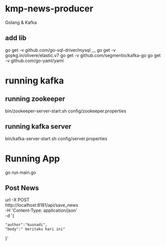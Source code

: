 # kmp-news-producer
Golang &amp; Kafka

## add lib
go get -v github.com/go-sql-driver/mysql __
go get -v gopkg.in/olivere/elastic.v7
go get -v github.com/segmentio/kafka-go
go get -v github.com/go-yaml/yaml

# running kafka
## running zookeeper
bin/zookeeper-server-start.sh config/zookeeper.properties
## running kafka server
bin/kafka-server-start.sh config/server.properties

# Running App
go run main.go

## Post News
url -X POST \
  http://localhost:8181/api/save_news \
  -H 'Content-Type: application/json' \
  -d '{
	
	"author":"kusnadi",
	"body":" beritaku hari ini"
}'
